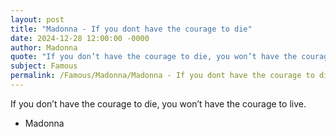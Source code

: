 ```yaml
---
layout: post
title: "Madonna - If you dont have the courage to die"
date: 2024-12-28 12:00:00 -0000
author: Madonna
quote: "If you don’t have the courage to die, you won’t have the courage to live."
subject: Famous
permalink: /Famous/Madonna/Madonna - If you dont have the courage to die
---
```


If you don’t have the courage to die, you won’t have the courage to live.

- Madonna
